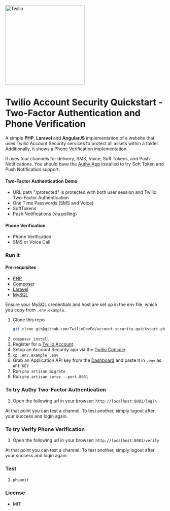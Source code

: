 <a href="https://www.twilio.com">
  <img src="https://static0.twilio.com/marketing/bundles/marketing/img/logos/wordmark-red.svg" alt="Twilio" width="250" />
</a>

# Twilio Account Security Quickstart - Two-Factor Authentication and Phone Verification


A simple **PHP**, **Laravel** and **AngularJS** implementation of a website that uses Twilio Account
Security services to protect all assets within a folder. Additionally, it shows a Phone
Verification implementation.

It uses four channels for delivery, SMS, Voice, Soft Tokens, and Push Notifications.
You should have the [Authy App](https://authy.com/download/) installed to try Soft Token
and Push Notification support.

#### Two-Factor Authentication Demo

- URL path "/protected" is protected with both user session and Twilio Two-Factor Authentication
- One Time Passwords (SMS and Voice)
- SoftTokens
- Push Notifications (via polling)

#### Phone Verification

- Phone Verification
- SMS or Voice Call

### Run it
#### Pre-requisites

- [PHP](http://php.net/archive/2017.php#id2017-10-27-1)
- [Composer](https://getcomposer.org/)
- [Laravel](https://laravel.com/docs/5.5/#installing-laravel)
- [MySQL](https://www.mysql.com/)

Ensure your MySQL credentials and host are set up in the env file, which you copy from `.env.example`.


1. Clone this repo
    ```bash
    git clone git@github.com:TwilioDevEd/account-security-quickstart-php.git
    ```
1. `composer install`
1. Register for a [Twilio Account](https://www.twilio.com/).
1. Setup an Account Security app via the [Twilio Console](https://twilio.com/console).
1. `cp .env.example .env`
1. Grab an Application API key from the [Dashboard](https://www.twilio.com/console/authy/getting-started) and paste it in `.env` as `API_KEY`
1. Run `php artisan migrate`
1. Run `php artisan serve --port 8081`

### To try Authy Two-Factor Authentication
1. Open the following url in your browser: `http://localhost:8081/login`

At that point you can test a channel. To test another, simply logout after your success and login again.

### To try Verify Phone Verification
1. Open the following url in your browser: `http://localhost:8081/verify`

At that point you can test a channel. To test another, simply logout after your success and login again.

### Test

1. `phpunit`

### License
- MIT
